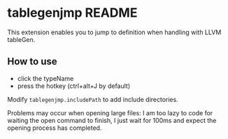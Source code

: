 # tablegenjmp README

This extension enables you to jump to definition when handling with LLVM tableGen.

## How to use

- click the typeName
- press the hotkey (ctrl+alt+J by default)

Modify ```tablegenjmp.includePath``` to add include directories.

Problems may occur when opening large files: I am too lazy to code for waiting the open command to finish, I just wait for 100ms and expect the opening process has completed.

